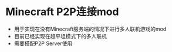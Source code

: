 # Minecraft P2P连接mod

* 用于实现在没有Minecraft服务端的情况下进行多人联机游戏的mod
* 目前已经实现在超平坦模式下的多人联机
* 需要搭配P2P Server使用
